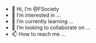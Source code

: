 - 👋 Hi, I’m @FSociety
- 👀 I’m interested in ...
- 🌱 I’m currently learning ...
- 💞️ I’m looking to collaborate on ...
- 📫 How to reach me ...

<!---
FaruqBra/FaruqBra is a ✨ special ✨ repository because its `README.md` (this file) appears on your GitHub profile.
You can click the Preview link to take a look at your changes.
--->
